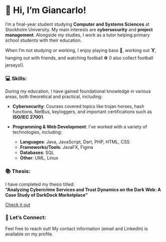 # 👋 Hi, I’m Giancarlo!
I’m a final-year student studying **Computer and Systems Sciences** at Stockholm University. My main interests are **cybersecurity** and **project management**. Alongside my studies, I work as a tutor helping primary school students with their education. 

When I’m not studying or working, I enjoy playing bass 🎸, working out 🏋️, hanging out with friends, and watching football ⚽ (I also collect football jerseys!).

### 💻 Skills:

During my education, I have gained foundational knowledge in various areas, both theoretical and practical, including:

- **Cybersecurity**: Courses covered topics like trojan horses, hash functions, NetBus, keyloggers, and important certifications such as **ISO/IEC 27001**.
  
- **Programming & Web Development**: I’ve worked with a variety of technologies, including:
  - **Languages**: Java, JavaScript, Dart, PHP, HTML, CSS
  - **Frameworks/Tools**: JavaFX, Figma
  - **Databases**: SQL
  - **Other**: UML, Linux

### 📚 Thesis:

I have completed my thesis titled:  
**“Analyzing Cybercrime Services and Trust Dynamics on the Dark Web: A Case Study of DarkDock Marketplace”**

[Check it out](https://www.diva-portal.org/smash/record.jsf?aq2=%5B%5B%5D%5D&c=1&af=%5B%5D&searchType=UNDERGRADUATE&sortOrder2=title_sort_asc&language=en&pid=diva2%3A1902693&aq=%5B%5B%7B%22freeText%22%3A%22joel+hägvall%22%7D%5D%5D&sf=all&aqe=%5B%5D&sortOrder=author_sort_asc&onlyFullText=false&noOfRows=50&dswid=8239)

### 🤝 Let’s Connect:

Feel free to reach out! My contact information (email and LinkedIn) is available on my profile.
